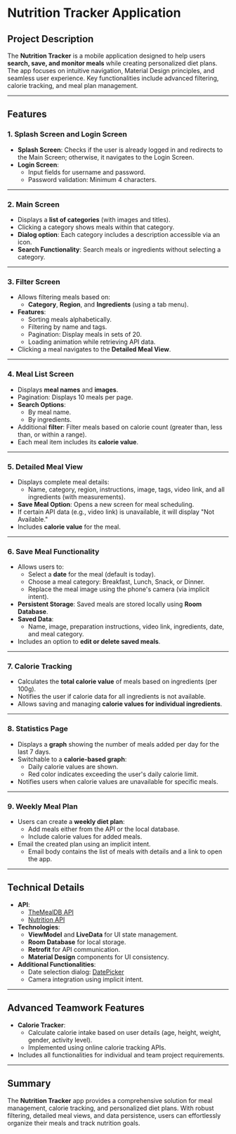 # Nutrition Tracker Application

## Project Description
The **Nutrition Tracker** is a mobile application designed to help users **search, save, and monitor meals** while creating personalized diet plans. The app focuses on intuitive navigation, Material Design principles, and seamless user experience. Key functionalities include advanced filtering, calorie tracking, and meal plan management.

---

## Features

### 1. Splash Screen and Login Screen
- **Splash Screen**: Checks if the user is already logged in and redirects to the Main Screen; otherwise, it navigates to the Login Screen.
- **Login Screen**:
  - Input fields for username and password.
  - Password validation: Minimum 4 characters.

---

### 2. Main Screen
- Displays a **list of categories** (with images and titles).
- Clicking a category shows meals within that category.
- **Dialog option**: Each category includes a description accessible via an icon.
- **Search Functionality**: Search meals or ingredients without selecting a category.

---

### 3. Filter Screen
- Allows filtering meals based on:
  - **Category**, **Region**, and **Ingredients** (using a tab menu).
- **Features**:
  - Sorting meals alphabetically.
  - Filtering by name and tags.
  - Pagination: Display meals in sets of 20.
  - Loading animation while retrieving API data.
- Clicking a meal navigates to the **Detailed Meal View**.

---

### 4. Meal List Screen
- Displays **meal names** and **images**.
- Pagination: Displays 10 meals per page.
- **Search Options**:
  - By meal name.
  - By ingredients.
- Additional **filter**: Filter meals based on calorie count (greater than, less than, or within a range).
- Each meal item includes its **calorie value**.

---

### 5. Detailed Meal View
- Displays complete meal details:
  - Name, category, region, instructions, image, tags, video link, and all ingredients (with measurements).
- **Save Meal Option**: Opens a new screen for meal scheduling.
- If certain API data (e.g., video link) is unavailable, it will display "Not Available."
- Includes **calorie value** for the meal.

---

### 6. Save Meal Functionality
- Allows users to:
  - Select a **date** for the meal (default is today).
  - Choose a meal category: Breakfast, Lunch, Snack, or Dinner.
  - Replace the meal image using the phone's camera (via implicit intent).
- **Persistent Storage**: Saved meals are stored locally using **Room Database**.
- **Saved Data**:
  - Name, image, preparation instructions, video link, ingredients, date, and meal category.
- Includes an option to **edit or delete saved meals**.

---

### 7. Calorie Tracking
- Calculates the **total calorie value** of meals based on ingredients (per 100g).
- Notifies the user if calorie data for all ingredients is not available.
- Allows saving and managing **calorie values for individual ingredients**.

---

### 8. Statistics Page
- Displays a **graph** showing the number of meals added per day for the last 7 days.
- Switchable to a **calorie-based graph**:
  - Daily calorie values are shown.
  - Red color indicates exceeding the user's daily calorie limit.
- Notifies users when calorie values are unavailable for specific meals.

---

### 9. Weekly Meal Plan
- Users can create a **weekly diet plan**:
  - Add meals either from the API or the local database.
  - Include calorie values for added meals.
- Email the created plan using an implicit intent.
  - Email body contains the list of meals with details and a link to open the app.

---

## Technical Details
- **API**:
  - [TheMealDB API](https://www.themealdb.com/api.php)
  - [Nutrition API](https://api-ninjas.com/api/nutrition)
- **Technologies**:
  - **ViewModel** and **LiveData** for UI state management.
  - **Room Database** for local storage.
  - **Retrofit** for API communication.
  - **Material Design** components for UI consistency.
- **Additional Functionalities**:
  - Date selection dialog: [DatePicker](https://developer.android.com/reference/android/widget/DatePicker)
  - Camera integration using implicit intent.

---

## Advanced Teamwork Features
- **Calorie Tracker**:
  - Calculate calorie intake based on user details (age, height, weight, gender, activity level).
  - Implemented using online calorie tracking APIs.
- Includes all functionalities for individual and team project requirements.

---

## Summary
The **Nutrition Tracker** app provides a comprehensive solution for meal management, calorie tracking, and personalized diet plans. With robust filtering, detailed meal views, and data persistence, users can effortlessly organize their meals and track nutrition goals.
